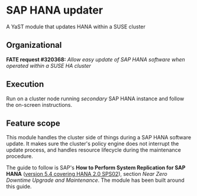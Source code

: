 # SAP HANA updater

A YaST module that updates HANA within a SUSE cluster

## Organizational

**FATE request #320368:** *Allow easy update of SAP HANA software when operated within a SUSE HA cluster*

## Execution

Run on a cluster node running *secondary* SAP HANA instance and follow the on-screen instructions.

## Feature scope

This module handles the cluster side of things during a SAP HANA software update. It makes sure the cluster's policy engine does not interrupt the update process, and handles resource lifecycle during the maintenance procedure.

The guide to follow is SAP's **How to Perform System Replication for SAP HANA** ([version 5.4 covering HANA 2.0 SPS02](https://www.sap.com/documents/2017/07/606a676e-c97c-0010-82c7-eda71af511fa.html)), section *Near Zero Downtime Upgrade and Maintenance*. The module has been built around this guide.